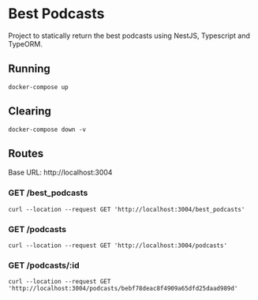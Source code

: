 # Best Podcasts

Project to statically return the best podcasts using NestJS, Typescript and TypeORM.

## Running

```
docker-compose up
```

## Clearing

```
docker-compose down -v
```

## Routes

Base URL: http://localhost:3004

### GET /best_podcasts

```
curl --location --request GET 'http://localhost:3004/best_podcasts'
```

### GET /podcasts

```
curl --location --request GET 'http://localhost:3004/podcasts'
```

### GET /podcasts/:id

```
curl --location --request GET 'http://localhost:3004/podcasts/bebf78deac8f4909a65dfd25daad989d'
```
